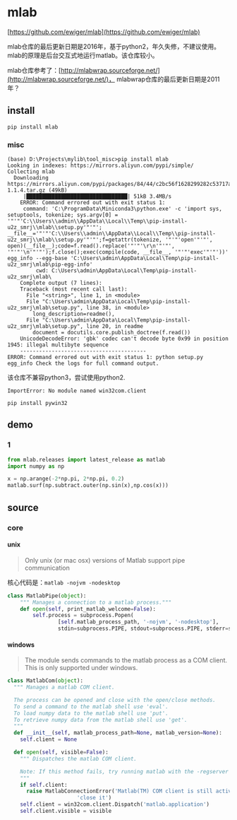 # mlab

[https://github.com/ewiger/mlab](https://github.com/ewiger/mlab)

mlab仓库的最后更新日期是2016年，基于python2，年久失修，不建议使用。
mlab的原理是后台交互式地运行matlab。该仓库较小。


mlab仓库参考了：[http://mlabwrap.sourceforge.net/](http://mlabwrap.sourceforge.net/)，
mlabwrap仓库的最后更新日期是2011年？

## install

```
pip install mlab
```
### misc
```
(base) D:\Projects\mylib\tool_misc>pip install mlab
Looking in indexes: https://mirrors.aliyun.com/pypi/simple/
Collecting mlab
  Downloading https://mirrors.aliyun.com/pypi/packages/84/44/c2bc56f1628299282c53717a8791ee2912e1e329343ef964fb723d760b46/mlab-1.1.4.tar.gz (49kB)
     |████████████████████████████████| 51kB 3.4MB/s
    ERROR: Command errored out with exit status 1:
     command: 'C:\ProgramData\Miniconda3\python.exe' -c 'import sys, setuptools, tokenize; sys.argv[0] = '"'"'C:\\Users\\admin\\AppData\\Local\\Temp\\pip-install-u2z_smrj\\mlab\\setup.py'"'"'; __file__='"'"'C:\\Users\\admin\\AppData\\Local\\Temp\\pip-install-u2z_smrj\\mlab\\setup.py'"'"';f=getattr(tokenize, '"'"'open'"'"', open)(__file__);code=f.read().replace('"'"'\r\n'"'"', '"'"'\n'"'"');f.close();exec(compile(code, __file__, '"'"'exec'"'"'))' egg_info --egg-base 'C:\Users\admin\AppData\Local\Temp\pip-install-u2z_smrj\mlab\pip-egg-info'
         cwd: C:\Users\admin\AppData\Local\Temp\pip-install-u2z_smrj\mlab\
    Complete output (7 lines):
    Traceback (most recent call last):
      File "<string>", line 1, in <module>
      File "C:\Users\admin\AppData\Local\Temp\pip-install-u2z_smrj\mlab\setup.py", line 38, in <module>
        long_description=readme(),
      File "C:\Users\admin\AppData\Local\Temp\pip-install-u2z_smrj\mlab\setup.py", line 20, in readme
        document = docutils.core.publish_doctree(f.read())
    UnicodeDecodeError: 'gbk' codec can't decode byte 0x99 in position 1945: illegal multibyte sequence
    ----------------------------------------
ERROR: Command errored out with exit status 1: python setup.py egg_info Check the logs for full command output.
```
该仓库不兼容python3，尝试使用python2.

```
ImportError: No module named win32com.client

```

```
pip install pywin32
```

## demo
### 1
``` python
from mlab.releases import latest_release as matlab
import numpy as np

x = np.arange(-2*np.pi, 2*np.pi, 0.2)
matlab.surf(np.subtract.outer(np.sin(x),np.cos(x)))
```

## source

### core
#### unix
> Only unix (or mac osx) versions of Matlab support pipe communication

核心代码是：`matlab -nojvm -nodesktop`

``` python
class MatlabPipe(object):
    """ Manages a connection to a matlab process."""
    def open(self, print_matlab_welcome=False):
        self.process = subprocess.Popen(
                [self.matlab_process_path, '-nojvm', '-nodesktop'],
                stdin=subprocess.PIPE, stdout=subprocess.PIPE, stderr=subprocess.STDOUT)
```
#### windows
> The module sends commands to the matlab process as a COM client. This is only supported under windows.

``` python
class MatlabCom(object):
  """ Manages a matlab COM client.

  The process can be opened and close with the open/close methods.
  To send a command to the matlab shell use 'eval'.
  To load numpy data to the matlab shell use 'put'.
  To retrieve numpy data from the matlab shell use 'get'.
  """
  def __init__(self, matlab_process_path=None, matlab_version=None):
    self.client = None

  def open(self, visible=False):
    """ Dispatches the matlab COM client.

    Note: If this method fails, try running matlab with the -regserver flag.
    """
    if self.client:
      raise MatlabConnectionError('Matlab(TM) COM client is still active. Use close to '
                      'close it')
    self.client = win32com.client.Dispatch('matlab.application')
    self.client.visible = visible
```
